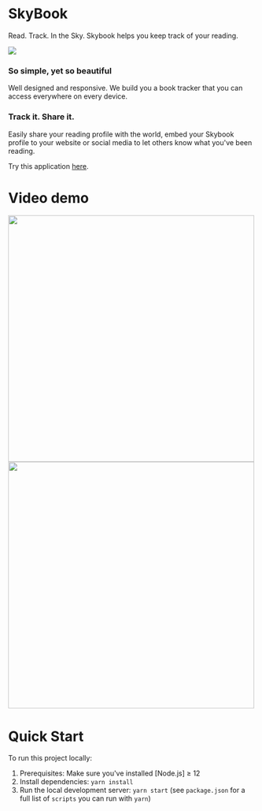 # SkyBook

Read. Track. In the Sky.
Skybook helps you keep track of your reading.

<img src="https://user-images.githubusercontent.com/33027382/99774606-9b663480-2b40-11eb-89f4-2ff355d6dd1d.png">

### So simple, yet so beautiful

Well designed and responsive. We build you a book tracker that you can access everywhere on every device.

### Track it. Share it.

Easily share your reading profile with the world, embed your Skybook profile to your website or social media to let others know what you've been reading.

Try this application [here](https://siasky.net/AABwbxyWA6uurmJon2dObtz5s7tJQjptf0jasYuUWL1bJg/#/).

# Video demo

[<img src="https://user-images.githubusercontent.com/33027382/99892797-6e826080-2cab-11eb-9c43-d7ace7005cb6.png" height="500">](https://siasky.net/AADx-E8trQV5TfdfRpC9sn3pEFCueauA9RsUpz0yLsZejg)
[<img src="https://user-images.githubusercontent.com/33027382/99892798-6fb38d80-2cab-11eb-9970-9d78bdd965d8.png" height="500">](https://siasky.net/AABmG7pBZiXYeldfeA_gSmkBtbu7-W5UT8LyQbCB4n0RMA)

# Quick Start

To run this project locally:

1. Prerequisites: Make sure you've installed [Node.js] ≥ 12
2. Install dependencies: `yarn install`
3. Run the local development server: `yarn start` (see `package.json` for a
   full list of `scripts` you can run with `yarn`)

